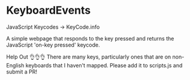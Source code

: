 # KeyboardEvents

JavaScript Keycodes → KeyCode.info


A simple webpage that responds to the key pressed and returns the JavaScript 'on-key pressed' keycode.

Help Out 👌👌👌
There are many keys, particularly ones that are on non-English keyboards that I haven't mapped. Please add it to scripts.js and submit a PR!
